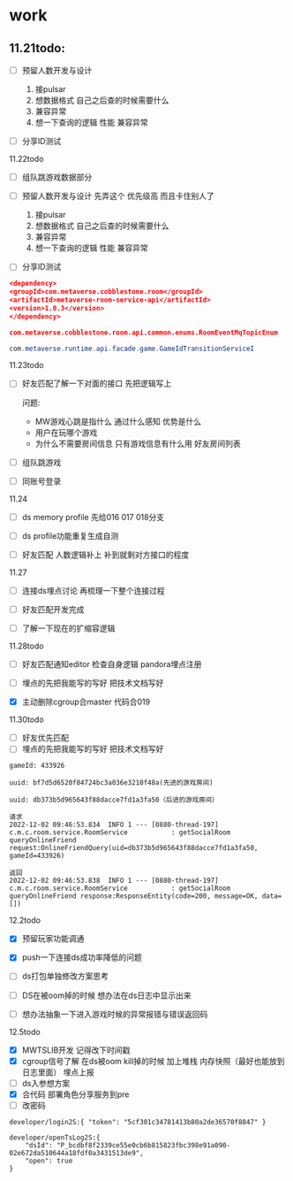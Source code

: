 # work

## 11.21todo:

- [ ] 预留人数开发与设计
  1. 接pulsar
  2. 想数据格式 自己之后查的时候需要什么
  3. 兼容异常
  4. 想一下查询的逻辑 性能 兼容异常
- [ ] 分享ID测试





11.22todo

- [ ] 组队跳游戏数据部分

  

- [ ] 预留人数开发与设计 先弄这个 优先级高 而且卡住别人了

  1. 接pulsar
  2. 想数据格式 自己之后查的时候需要什么
  3. 兼容异常
  4. 想一下查询的逻辑 性能 兼容异常

- [ ] 分享ID测试



```json
<dependency>
<groupId>com.metaverse.cobblestone.room</groupId>
<artifactId>metaverse-room-service-api</artifactId>
<version>1.0.3</version>
</dependency>

com.metaverse.cobblestone.room.api.common.enums.RoomEventMqTopicEnum
```



```java
com.metaverse.runtime.api.facade.game.GameIdTransitionServiceI
```





11.23todo

- [ ] 好友匹配了解一下对面的接口 先把逻辑写上

  问题:

  - MW游戏心跳是指什么 通过什么感知 优势是什么
  - 用户在玩哪个游戏
  - 为什么不需要房间信息 只有游戏信息有什么用 好友房间列表

- [ ] 组队跳游戏

- [ ] 同账号登录



11.24

- [ ] ds memory profile 先给016 017 018分支
- [ ] ds profile功能重复生成自测
- [ ] 好友匹配 人数逻辑补上 补到就剩对方接口的程度



11.27

- [ ] 连接ds埋点讨论 再梳理一下整个连接过程
- [ ] 好友匹配开发完成
- [ ] 了解一下现在的扩缩容逻辑





11.28todo

- [ ] 好友匹配通知editor 检查自身逻辑 pandora埋点注册
- [ ] 埋点的先把我能写的写好 把技术文档写好
- [x] 主动删除cgroup合master 代码合019





11.30todo

- [ ] 好友优先匹配
- [ ] 埋点的先把我能写的写好 把技术文档写好

```
gameId: 433926

uuid: bf7d5d6520f84724bc3a036e3210f48a(先进的游戏房间)

uuid: db373b5d965643f88dacce7fd1a3fa50（后进的游戏房间）

请求
2022-12-02 09:46:53.834  INFO 1 --- [0880-thread-197] c.m.c.room.service.RoomService           : getSocialRoom queryOnlineFriend request:OnlineFriendQuery(uid=db373b5d965643f88dacce7fd1a3fa50, gameId=433926)

返回
2022-12-02 09:46:53.838  INFO 1 --- [0880-thread-197] c.m.c.room.service.RoomService           : getSocialRoom queryOnlineFriend response:ResponseEntity(code=200, message=OK, data=[])
```





12.2todo

- [x] 预留玩家功能调通
- [x] push一下连接ds成功率降低的问题
- [ ] ds打包单独修改方案思考
- [ ] DS在被oom掉的时候 想办法在ds日志中显示出来
- [ ] 想办法抽象一下进入游戏时候的异常报错与错误返回码





12.5todo

- [x] MWTSLIB开发 记得改下时间戳
- [x] cgroup信号了解  在ds被oom kill掉的时候 加上堆栈 内存快照（最好也能放到日志里面） 埋点上报
- [ ] ds入参想方案
- [x] 合代码 部署角色分享服务到pre
- [ ] 改密码

```
developer/login2S:{ "token": "5cf301c34781413b80a2de36570f8847" }

developer/openTsLog2S:{
    "dsId": "P_bcdbf8f2339ce55e0cb6b815823fbc398e91a090-02e672da510644a18fdf0a3431513de9",
    "open": true
}
```




